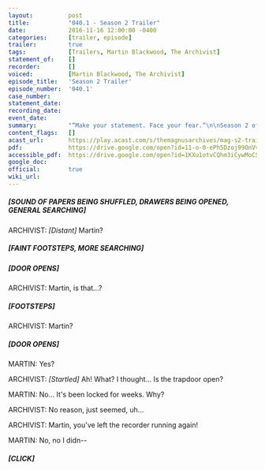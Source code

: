 ```yaml
---
layout:          post
title:           "040.1 - Season 2 Trailer"
date:            2016-11-16 12:00:00 -0400
categories:      [trailer, episode]
trailer:         true
tags:            [Trailers, Martin Blackwood, The Archivist]
statement_of:    []
recorder:        []
voiced:          [Martin Blackwood, The Archivist]
episode_title:   'Season 2 Trailer'
episode_number:  '040.1'
case_number:     
statement_date:  
recording_date:  
event_date:      
summary:         "“Make your statement. Face your fear.”\n\nSeason 2 of The Magnus Archives will commence on the 1st December 2016.\n\nSee you soon."
content_flags:   []
acast_url:       https://play.acast.com/s/themagnusarchives/mag-s2-trailer
pdf:             https://drive.google.com/open?id=11-o-0-ePh5Dzoj99OnVv785uGciq_5R0
accessible_pdf:  https://drive.google.com/open?id=1KXu1otvCQhm3iCywMoCS7nKVz0ZS-yZx
google_doc:      
official:        true
wiki_url:        
---
```



##### [SOUND OF PAPERS BEING SHUFFLED, DRAWERS BEING OPENED, GENERAL SEARCHING]

<span class="archivist">ARCHIVIST: _[Distant]_ Martin?</span>

##### [FAINT FOOTSTEPS, MORE SEARCHING]

##### [DOOR OPENS]

<span class="archivist">ARCHIVIST: Martin, is that...?</span>

##### [FOOTSTEPS]

<span class="archivist">ARCHIVIST: Martin?</span>

##### [DOOR OPENS]

<span class="martin">MARTIN: Yes?</span>

<span class="archivist">ARCHIVIST: _[Startled]_ Ah! What? I thought... Is the trapdoor open?</span>

<span class="martin">MARTIN: No... It's been locked for weeks. Why?</span>

<span class="archivist">ARCHIVIST: No reason, just seemed, uh...</span>

<span class="archivist">ARCHIVIST: Martin, you've left the recorder running again!</span>

<span class="martin">MARTIN: No, no I didn--</span>

##### [CLICK]